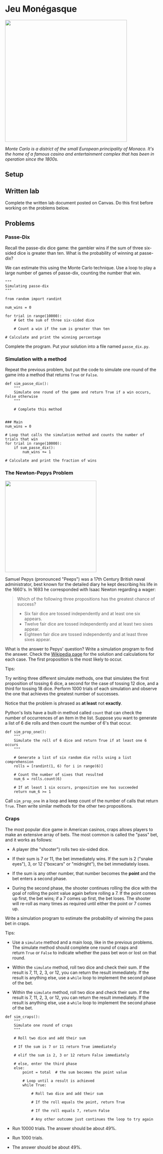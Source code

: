 # Jeu Monégasque

<img src="https://upload.wikimedia.org/wikipedia/commons/thumb/2/2f/Monaco_Monte_Carlo_1.jpg/2560px-Monaco_Monte_Carlo_1.jpg" width="400px" />

*Monte Carlo is a district of the small European principality of Monaco. It's the home of a famous casino and entertainment complex that has been in operation since the 1800s.*


## Setup


## Written lab

Complete the written lab document posted on Canvas. Do this first before working on the problems below.


## Problems

### Passe-Dix

Recall the passe-dix dice game: the gambler wins if the sum of three six-sided dice is greater than ten. What is the probability of winning at passe-dix?

We can estimate this using the Monte Carlo technique. Use a loop to play a large number of games of passe-dix, counting the number that win.
```
"""
Simulating passe-dix
"""

from random import randint

num_wins = 0

for trial in range(10000):
    # Get the sum of three six-sided dice

    # Count a win if the sum is greater than ten

# Calculate and print the winning percentage
```
Complete the program. Put your solution into a file named `passe_dix.py`.

### Simulation with a method

Repeat the previous problem, but put the code to simulate one round of the game into a method that returns `True` or `False`.
```
def sim_passe_dix():
    """
    Simulate one round of the game and return True if a win occurs, False otherwise
    """

    # Complete this method


### Main
num_wins = 0

# Loop that calls the simulation method and counts the number of trials that win
for trial in range(10000):
    if sum_passe_dix():
        num_wins += 1

# Calculate and print the fraction of wins
```


### The Newton-Pepys Problem


<img src="https://cdn.aarp.net/content/dam/aarp/food/healthy-eating/2016/2016-05/1140-peeps-nation.imgcache.rev3aa6a5a0b7d521bbef63f0e833d97a8f.web.900.513.jpg" width="300px" />

<br/>

Samuel Pepys (pronounced "Peeps") was a 17th Century British naval administrator, best known for the detailed diary he kept describing his life in the 1660's. In 1693 he
corresponded with Isaac Newton regarding a wager:

>Which of the following three propositions has the greatest chance of success?
>
>- Six fair dice are tossed independently and at least one six appears.
>- Twelve fair dice are tossed independently and at least two sixes appear.
>- Eighteen fair dice are tossed independently and at least three sixes appear.

What is the answer to Pepys' question? Write a simulation program to find the answer. Check the [Wikipedia page](https://en.wikipedia.org/wiki/Newton%E2%80%93Pepys_problem) for the solution and calculations for each case. The first proposition is the most likely to occur.

Tips:

Try writing three different simulate methods, one that simulates the first proposition of tossing 6 dice, a second for the case of tossing 12 dice, and a third for tossing 18 dice. Perform 1000 trials of each simulation and observe the one that achieves the greatest number of successes.

Notice that the problem is phrased as **at least** not **exactly**.

Python's lists have a built-in method called `count` that can check the number of occurrences of an item in the list. Suppose you want to generate a list of 6 die rolls and then count the number of 6's that occur.

```
def sim_prop_one():
    """
    Simulate the roll of 6 dice and return True if at least one 6 occurs
    """

    # Generate a list of six random die rolls using a list comprehension
    rolls = [randint(1, 6) for i in range(6)]

    # Count the number of sixes that resulted
    num_6 = rolls.count(6)

    # If at least 1 six occurs, proposition one has succeeded
    return num_6 >= 1
```

Call `sim_prop_one` in a loop and keep count of the number of calls that return `True`. Then write similar methods for the other two propositions.


### Craps

The most popular dice game in American casinos, craps allows players to make an extensive array of bets. The most common is called the "pass" bet, and it works as follows:

- A player (the "shooter") rolls two six-sided dice.

- If their sum is 7 or 11, the bet immediately wins. If the sum is 2 ("snake eyes"), 3, or 12 ("boxcars" or "midnight"), the bet immediately loses.

- If the sum is any other number, that number becomes the **point** and the bet enters a second phase.

- During the second phase, the shooter continues rolling the dice with the goal of rolling the point value again before rolling a 7. If the point comes up first, the bet wins; if a 7 comes up first, the bet loses. The shooter will re-roll as many times as required until either the point or 7 comes up.

Write a simulation program to estimate the probability of winning the pass bet in craps.

Tips:

- Use a `simulate` method and a main loop, like in the previous problems. The simulate method should complete one round of craps and return `True` or `False` to indicate whether the pass bet won or lost on that round.

- Within the `simulate` method, roll two dice and check their sum. If the result is 7, 11, 2, 3, or 12, you can return the result immediately. If the result is anything else, use a `while` loop to implement the second phase of the bet.
- Within the `simulate` method, roll two dice and check their sum. If the result is 7, 11, 2, 3, or 12, you can return the result immediately. If the result is anything else, use a `while` loop to implement the second phase of the bet.
```
def sim_craps():
    """
    Simulate one round of craps
    """

    # Roll two dice and add their sum

    # If the sum is 7 or 11 return True immediately

    # elif the sum is 2, 3 or 12 return False immediately

    # else, enter the third phase
    else:
        point = total  # the sum becomes the point value

        # Loop until a result is achieved
        while True:

            # Roll two dice and add their sum

            # If the roll equals the point, return True

            # If the roll equals 7, return False

            # Any other outcome just continues the loop to try again
```

- Run 10000 trials. The answer should be about 49%.

- Run 1000 trials.

- The answer should be about 49%.
